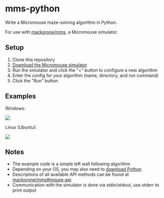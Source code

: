 # mms-python

Write a Micromouse maze-solving algorithm in Python.

For use with [mackorone/mms](https://github.com/mackorone/mms), a Micromouse simulator.

## Setup

1. Clone this repository
1. [Download the Micromouse simulator](https://github.com/mackorone/mms#download)
1. Run the simulator and click the "+" button to configure a new algorithm
1. Enter the config for your algorithm (name, directory, and run command)
1. Click the "Run" button

## Examples

Windows:

![](https://github.com/mackorone/mms-python/blob/master/config-windows.png)

Linux (Ubuntu):

![](https://github.com/mackorone/mms-python/blob/master/config-linux.png)

## Notes

- The example code is a simple left wall following algorithm
- Depending on your OS, you may also need to [download Python](https://www.python.org/downloads/)
- Descriptions of all available API methods can be found at [mackorone/mms#mouse-api](https://github.com/mackorone/mms#mouse-api)
- Communication with the simulator is done via stdin/stdout, use stderr to print output
